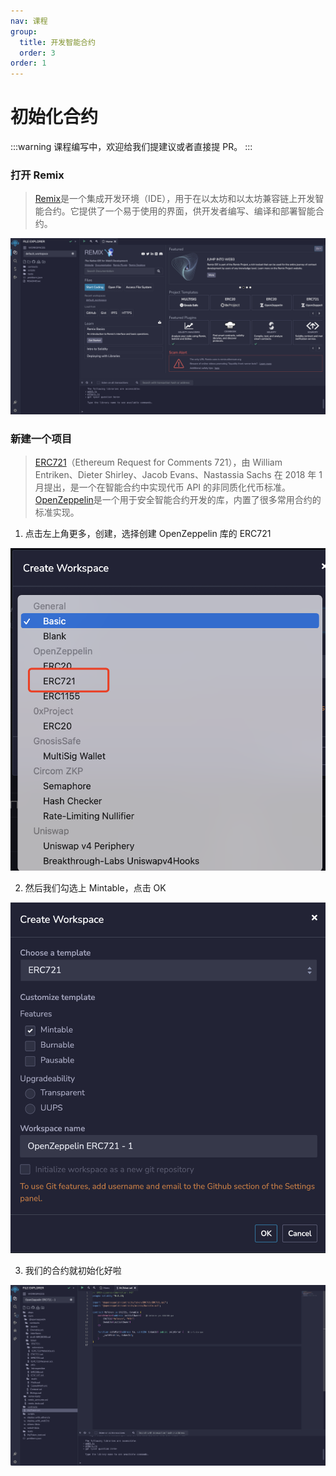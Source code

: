 ```yaml
---
nav: 课程
group:
  title: 开发智能合约
  order: 3
order: 1
---
```


# 初始化合约

<!-- prettier-ignore -->
:::warning
课程编写中，欢迎给我们提建议或者直接提 PR。
:::

### 打开 Remix

> [Remix](https://remix.ethereum.org)是一个集成开发环境（IDE），用于在以太坊和以太坊兼容链上开发智能合约。它提供了一个易于使用的界面，供开发者编写、编译和部署智能合约。

![](./img/remix.png)

### 新建一个项目

> [ERC721](https://eips.ethereum.org/EIPS/eip-721)（Ethereum Request for Comments 721），由 William Entriken、Dieter Shirley、Jacob Evans、Nastassia Sachs 在 2018 年 1 月提出，是一个在智能合约中实现代币 API 的非同质化代币标准。  
> [OpenZeppelin](https://docs.openzeppelin.com/contracts/5.x/)是一个用于安全智能合约开发的库，内置了很多常用合约的标准实现。

1. 点击左上角更多，创建，选择创建 OpenZeppelin 库的 ERC721

![](./img/create.png)

2. 然后我们勾选上 Mintable，点击 OK

![](./img/mintable.png)

3. 我们的合约就初始化好啦

![](./img/initCode.png)
